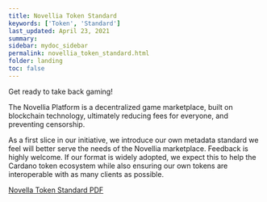 ```yaml
---
title: Novellia Token Standard
keywords: ['Token', 'Standard']
last_updated: April 23, 2021
summary: 
sidebar: mydoc_sidebar
permalink: novellia_token_standard.html
folder: landing
toc: false
---
```


Get ready to take back gaming!

The Novellia Platform is a decentralized game marketplace, built on blockchain technology, ultimately reducing fees for everyone, and preventing censorship.

As a first slice in our initiative, we introduce our own metadata standard we feel will better serve the needs of the Novellia marketplace. Feedback is highly welcome. If our format is widely adopted, we expect this to help the Cardano token ecosystem while also ensuring our own tokens are interoperable with as many clients as possible.

[Novella Token Standard PDF](/assets/pdf/novellia_token_standard.pdf)

